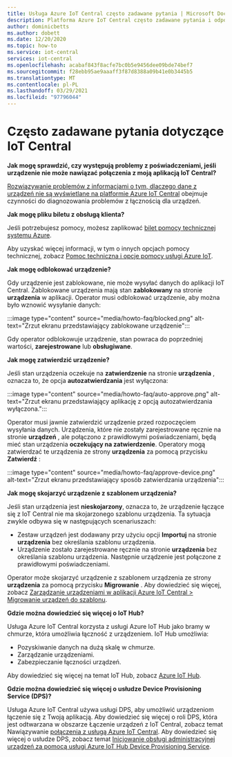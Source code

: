 ```yaml
---
title: Usługa Azure IoT Central często zadawane pytania | Microsoft Docs
description: Platforma Azure IoT Central często zadawane pytania i odpowiedzi
author: dominicbetts
ms.author: dobett
ms.date: 12/20/2020
ms.topic: how-to
ms.service: iot-central
services: iot-central
ms.openlocfilehash: acabaf843f8acfe7bc0b5e9456dee09bde74bef7
ms.sourcegitcommit: f28ebb95ae9aaaff3f87d8388a09b41e0b3445b5
ms.translationtype: MT
ms.contentlocale: pl-PL
ms.lasthandoff: 03/29/2021
ms.locfileid: "97796044"
---
```

# <a name="frequently-asked-questions-for-iot-central"></a>Często zadawane pytania dotyczące IoT Central

**Jak mogę sprawdzić, czy występują problemy z poświadczeniami, jeśli urządzenie nie może nawiązać połączenia z moją aplikacją IoT Central?**

[Rozwiązywanie problemów z informacjami o tym, dlaczego dane z urządzeń nie są wyświetlane na platformie Azure IoT Central](troubleshoot-connection.md) obejmuje czynności do diagnozowania problemów z łącznością dla urządzeń.

**Jak mogę pliku biletu z obsługą klienta?**

Jeśli potrzebujesz pomocy, możesz zaplikować [bilet pomocy technicznej systemu Azure](https://portal.azure.com/#create/Microsoft.Support).

Aby uzyskać więcej informacji, w tym o innych opcjach pomocy technicznej, zobacz [Pomoc techniczna i opcje pomocy usługi Azure IoT](../../iot-fundamentals/iot-support-help.md).

**Jak mogę odblokować urządzenie?**

Gdy urządzenie jest zablokowane, nie może wysyłać danych do aplikacji IoT Central. Zablokowane urządzenia mają stan **zablokowany** na stronie **urządzenia** w aplikacji. Operator musi odblokować urządzenie, aby można było wznowić wysyłanie danych:

:::image type="content" source="media/howto-faq/blocked.png" alt-text="Zrzut ekranu przedstawiający zablokowane urządzenie":::

Gdy operator odblokowuje urządzenie, stan powraca do poprzedniej wartości, **zarejestrowane** lub **obsługiwane**.

**Jak mogę zatwierdzić urządzenie?**

Jeśli stan urządzenia oczekuje na **zatwierdzenie** na stronie **urządzenia** , oznacza to, że opcja **autozatwierdzania** jest wyłączona:

:::image type="content" source="media/howto-faq/auto-approve.png" alt-text="Zrzut ekranu przedstawiający aplikację z opcją autozatwierdzania wyłączona.":::

Operator musi jawnie zatwierdzić urządzenie przed rozpoczęciem wysyłania danych. Urządzenia, które nie zostały zarejestrowane ręcznie na stronie **urządzeń** , ale połączono z prawidłowymi poświadczeniami, będą mieć stan urządzenia **oczekujący na zatwierdzenie**. Operatory mogą zatwierdzać te urządzenia ze strony **urządzenia** za pomocą przycisku **Zatwierdź** :

:::image type="content" source="media/howto-faq/approve-device.png" alt-text="Zrzut ekranu przedstawiający sposób zatwierdzania urządzenia":::

**Jak mogę skojarzyć urządzenie z szablonem urządzenia?**

Jeśli stan urządzenia jest **nieskojarzony**, oznacza to, że urządzenie łączące się z IoT Central nie ma skojarzonego szablonu urządzenia. Ta sytuacja zwykle odbywa się w następujących scenariuszach:

- Zestaw urządzeń jest dodawany przy użyciu opcji **Importuj** na stronie **urządzenia** bez określania szablonu urządzenia.
- Urządzenie zostało zarejestrowane ręcznie na stronie **urządzenia** bez określania szablonu urządzenia. Następnie urządzenie jest połączone z prawidłowymi poświadczeniami.  

Operator może skojarzyć urządzenie z szablonem urządzenia ze strony **urządzenia** za pomocą przycisku **Migrowanie** . Aby dowiedzieć się więcej, zobacz [Zarządzanie urządzeniami w aplikacji Azure IoT Central > Migrowanie urządzeń do szablonu](howto-manage-devices.md).

**Gdzie można dowiedzieć się więcej o IoT Hub?**

Usługa Azure IoT Central korzysta z usługi Azure IoT Hub jako bramy w chmurze, która umożliwia łączność z urządzeniem. IoT Hub umożliwia:

- Pozyskiwanie danych na dużą skalę w chmurze.
- Zarządzanie urządzeniami.
- Zabezpieczanie łączności urządzeń.

Aby dowiedzieć się więcej na temat IoT Hub, zobacz [Azure IoT Hub](../../iot-hub/index.yml).

**Gdzie można dowiedzieć się więcej o usłudze Device Provisioning Service (DPS)?**

Usługa Azure IoT Central używa usługi DPS, aby umożliwić urządzeniom łączenie się z Twoją aplikacją. Aby dowiedzieć się więcej o roli DPS, która jest odtwarzana w obszarze Łączenie urządzeń z IoT Central, zobacz temat Nawiązywanie [połączenia z usługą Azure IoT Central](concepts-get-connected.md). Aby dowiedzieć się więcej o usłudze DPS, zobacz temat [Inicjowanie obsługi administracyjnej urządzeń za pomocą usługi Azure IoT Hub Device Provisioning Service](../../iot-dps/about-iot-dps.md).